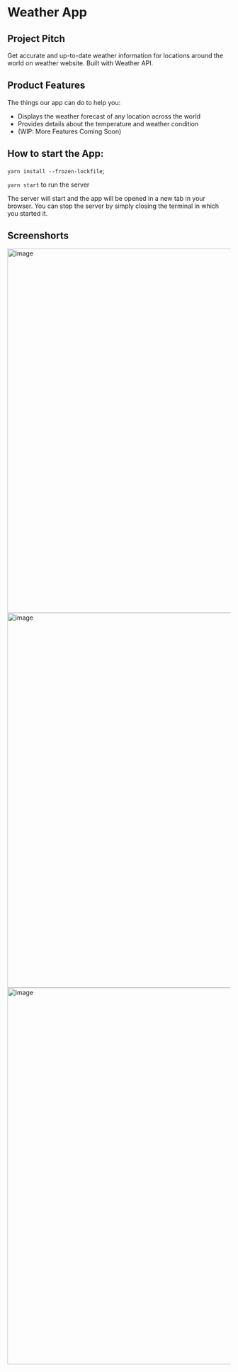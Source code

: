 # Weather App 

## Project Pitch

Get accurate and up-to-date weather information for locations around the world on weather website. Built with Weather API.

## Product Features

The things our app can do to help you:

- Displays the weather forecast of any location across the world
- Provides details about the temperature and weather condition
- (WIP: More Features Coming Soon)

## How to start the App:

`yarn install --frozen-lockfile`;

`yarn start` to run the server

The server will start and the app will be opened in a new tab in your browser.
You can stop the server by simply closing the terminal in which you started it.

## Screenshorts

<img width="821" alt="image" src="https://user-images.githubusercontent.com/94759165/232485586-3ca0fa9b-d9ca-4097-9af0-4ef8666bae1a.png">
<img width="845" alt="image" src="https://user-images.githubusercontent.com/94759165/232485693-5a4efaa9-b876-4587-af15-5467e4796a6d.png">
<img width="849" alt="image" src="https://user-images.githubusercontent.com/94759165/232485989-b7368d0d-5ed1-4487-8aba-bdfeb42097aa.png">
